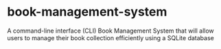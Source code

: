 # book-management-system
A command-line interface (CLI) Book Management System that will allow users to manage their book collection efficiently using a SQLite database
